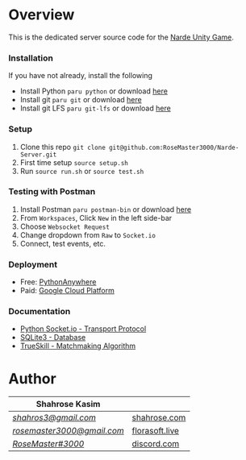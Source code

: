 # Overview
This is the dedicated server source code for the [Narde Unity Game](https://github.com/liormushiev/Narde).

### Installation
If you have not already, install the following
* Install Python `paru python` or download [here](https://www.python.org/downloads/)
* Install git `paru git` or download [here](https://git-scm.com/downloads)
* Install git LFS `paru git-lfs` or download [here](https://git-lfs.github.com/)


### Setup
1. Clone this repo `git clone git@github.com:RoseMaster3000/Narde-Server.git`
2. First time setup `source setup.sh`
3. Run `source run.sh` or `source test.sh`

### Testing with Postman
1. Install Postman `paru postman-bin` or download [here](https://www.postman.com/downloads/)
2. From `Workspaces`, Click `New` in the left side-bar
3. Choose `Websocket Request`
4. Change dropdown from `Raw` to `Socket.io`
5. Connect, test events, etc.

### Deployment
* Free: [PythonAnywhere](https://www.pythonanywhere.com/user/rosemaster3000/)
* Paid: [Google Cloud Platform](https://console.cloud.google.com/)


### Documentation
* [Python Socket.io - Transport Protocol](https://python-socketio.readthedocs.io/en/latest/intro.html) 
* [SQLite3 - Database](https://docs.python.org/3/library/sqlite3.html)
* [TrueSkill - Matchmaking Algorithm](https://trueskill.org/)

# Author
| Shahrose Kasim |             |
|----------------|-------------|
|*[shahros3@gmail.com](mailto:shahros3@gmail.com)*|[shahrose.com](http://shahrose.com)|
|*[rosemaster3000@gmail.com](mailto:rosemaster3000@gmail.com)*|[florasoft.live](https://florasoft.live) |
|*[RoseMaster#3000](https://discordapp.com/users/122224041296789508)*|[discord.com](https://discord.com/)|